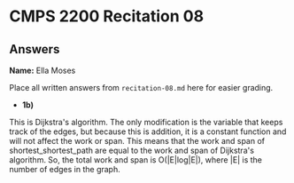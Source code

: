 # CMPS 2200 Recitation 08

## Answers

**Name:** Ella Moses



Place all written answers from `recitation-08.md` here for easier grading.



- **1b)**

This is Dijkstra's algorithm. The only modification is the variable that keeps track of the edges, but because this is addition, it is a constant function and will not affect the work or span. This means that the work and span of shortest_shortest_path are equal to the work and span of Dijkstra's algorithm. So, the total work and span is O(|E|log|E|), where |E| is the number of edges in the graph. 



